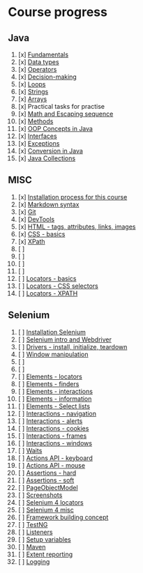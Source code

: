 # Course progress 

## Java 

1. [x] [Fundamentals](fundamentals/markdown/Fundamentals.md)
2. [x] [Data types](fundamentals/0markdown/DataTypes.md)
3. [x] [Operators](fundamentals/markdown/Operators.md)
4. [x] [Decision-making](fundamentals/markdown/DecisionMaking.md)
5. [x] [Loops](fundamentals/markdown/Loops.md)
6. [x] [Strings](fundamentals/markdown/Strings.md)
7. [x] [Arrays](fundamentals/markdown/Arrays.md)
8. [x] Practical tasks for practise
9. [x] [Math and Escaping sequence](fundamentals/markdown/Misc.md)
10. [x] [Methods](fundamentals/markdown/Methods.md)
11. [x] [OOP Concepts in Java](fundamentals/markdown/OOP.md)
12. [x] [Interfaces](fundamentals/markdown/OOP2.md)
14. [x] [Exceptions](fundamentals/markdown/Exceptions.md)
15. [x] [Conversion in Java](fundamentals/markdown/Conversion.md)
16. [x] [Java Collections](fundamentals/markdown/Collections.md)

## MISC

1. [x] [Installation process for this course](installations/basicSetup.md)
2. [x] [Markdown syntax](misc/Markdown.md)
3. [x] [Git](misc/Git.md)
4. [x] [DevTools](misc/DevTools.md)
5. [x] [HTML - tags, attributes, links, images](misc/Html.md)
6. [x] [CSS - basics](locators/markdown/cssSelectors.md)
7. [x] [XPath](locators/markdown/xpath.md)
8. [ ] []()
9. [ ] []()
10. [ ] []()
11. [ ] []()
12. [ ] [Locators - basics]()
13. [ ] [Locators - CSS selectors]()
14. [ ] [Locators - XPATH]()

## Selenium

1. [ ] [Installation Selenium]()
2. [ ] [Selenium intro and Webdriver]()
3. [ ] [Drivers - install, initialize, teardown]()
4. [ ] [Window manipulation]()
5. [ ] []()
6. [ ] []()
7. [ ] [Elements - locators]()
8. [ ] [Elements - finders]()
9. [ ] [Elements - interactions]()
10. [ ] [Elements - information]()
11. [ ] [Elements - Select lists]()
12. [ ] [Interactions - navigation]()
13. [ ] [Interactions - alerts]()
14. [ ] [Interactions - cookies]()
15. [ ] [Interactions - frames]()
16. [ ] [Interactions - windows]()
17. [ ] [Waits]()
18. [ ] [Actions API - keyboard]()
19. [ ] [Actions API - mouse]()
20. [ ] [Assertions - hard]()
21. [ ] [Assertions - soft]()
22. [ ] [PageObjectModel]()
23. [ ] [Screenshots]()
24. [ ] [Selenium 4 locators]()
25. [ ] [Selenium 4 misc]()
26. [ ] [Framework building concept]()
27. [ ] [TestNG]()
28. [ ] [Listeners]()
29. [ ] [Setup variables]()
30. [ ] [Maven]()
31. [ ] [Extent reporting]()
32. [ ] [Logging]()


